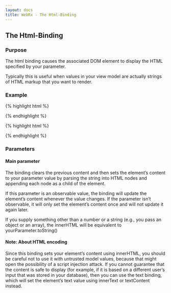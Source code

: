 ```yaml
---
layout: docs
title: WebRx - The Html-Binding
---
```

## The Html-Binding

### Purpose

The html binding causes the associated DOM element to display the HTML specified by your parameter.

Typically this is useful when values in your view model are actually strings of HTML markup that you want to render.

### Example

{% highlight html %}
<div data-bind="html: details"></div>
{% endhighlight %} 
 
{% highlight html %}
<script type="text/javascript">
    var viewModel = {
        details: wx.property() // Initially blank
    };
    viewModel.details("<em>For further details, view the report <a href='report.html'>here</a>.</em>"); // HTML content appears
</script>
{% endhighlight %} 

### Parameters

#### Main parameter

The binding clears the previous content and then sets the element’s content to your parameter value by parsing the string into HTML nodes and appending each node as a child of the element.

If this parameter is an observable value, the binding will update the element’s content whenever the value changes. If the parameter isn’t observable, it will only set the element’s content once and will not update it again later.

If you supply something other than a number or a string (e.g., you pass an object or an array), the innerHTML will be equivalent to yourParameter.toString()

#### Note: About HTML encoding

Since this binding sets your element’s content using innerHTML, you should be careful not to use it with untrusted model values, because that might open the possibility of a script injection attack. If you cannot guarantee that the content is safe to display (for example, if it is based on a different user’s input that was stored in your database), then you can use the text binding, which will set the element’s text value using innerText or textContent instead.